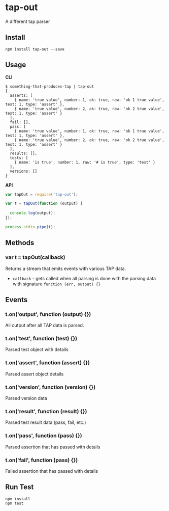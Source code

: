 # tap-out

A different tap parser

## Install

```
npm install tap-out --save
```

## Usage

**CLI**

```
$ something-that-produces-tap | tap-out
{
  asserts: [
    { name: 'true value', number: 1, ok: true, raw: 'ok 1 true value', test: 1, type: 'assert' }, 
    { name: 'true value', number: 2, ok: true, raw: 'ok 2 true value', test: 1, type: 'assert' }
  ],
  fail: [],
  pass: [ 
    { name: 'true value', number: 1, ok: true, raw: 'ok 1 true value', test: 1, type: 'assert' },
    { name: 'true value', number: 2, ok: true, raw: 'ok 2 true value', test: 1, type: 'assert' }
  ],
  results: [],
  tests: [
    { name: 'is true', number: 1, raw: '# is true', type: 'test' }
  ],
  versions: []
}
```

**API**

```js
var tapOut = require('tap-out');

var t = tapOut(function (output) {
  
  console.log(output);
});

process.stdin.pipe(t);
```

## Methods

### var t = tapOut(callback)

Returns a stream that emits events with various TAP data.

* `callback` - gets called when all parsing is done with the parsing data with signature `function (err, output) {}`

## Events

### t.on('output', function (output) {})

All output after all TAP data is parsed.

### t.on('test', function (test) {})

Parsed test object with details

### t.on('assert', function (assert) {})

Parsed assert object details

### t.on('version', function (version) {})

Parsed version data

### t.on('result', function (result) {})

Parsed test result data (pass, fail, etc.)

### t.on('pass', function (pass) {})

Parsed assertion that has passed with details

### t.on('fail', function (pass) {})

Failed assertion that has passed with details

## Run Test

```
npm install
npm test
```
